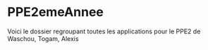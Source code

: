 # PPE2emeAnnee

Voici le dossier regroupant toutes les applications pour le PPE2 de Waschou, Togam, Alexis
